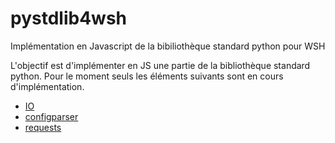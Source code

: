 # pystdlib4wsh
Implémentation en Javascript de la bibiliothèque standard python pour WSH

 L'objectif est d'implémenter en JS une partie de la bibliothèque standard python. Pour le moment seuls les éléments suivants sont en cours d'implémentation.
 - [IO](https://docs.python.org/fr/3/library/io.html)
 - [configparser](https://docs.python.org/fr/3/library/configparser.html)
 - [requests](https://docs.python.org/fr/3/library/urllib.request.html)
